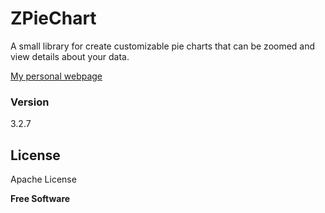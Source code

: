 # ZPieChart

A small library for create customizable pie charts that can be zoomed and view details about your data.

[My personal webpage]

### Version
3.2.7


License
----

Apache License


**Free Software**

[//]: # (Reference links)

   [My personal webpage]: <https://geracoder.com>